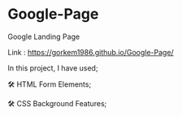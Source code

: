 # Google-Page
Google Landing Page

Link : https://gorkem1986.github.io/Google-Page/

In this project, I have used;

🛠 HTML Form Elements; 

🛠 CSS Background Features;
